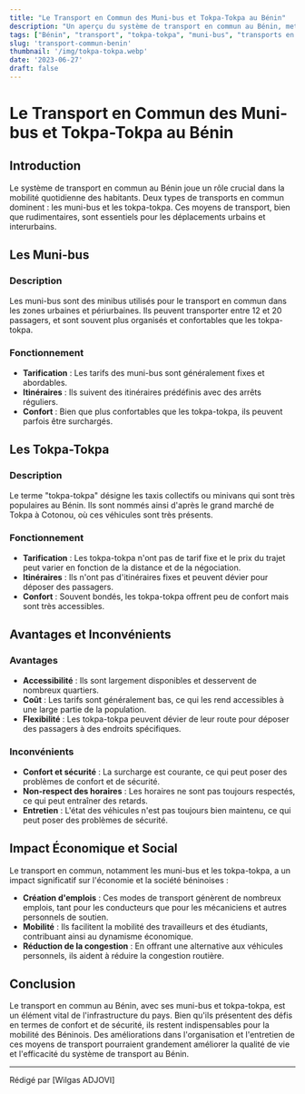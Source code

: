 ```yaml
---
title: "Le Transport en Commun des Muni-bus et Tokpa-Tokpa au Bénin"
description: "Un aperçu du système de transport en commun au Bénin, mettant en lumière les muni-bus et les tokpa-tokpa."
tags: ["Bénin", "transport", "tokpa-tokpa", "muni-bus", "transports en commun", "Afrique de l'Ouest"]
slug: 'transport-commun-benin'
thumbnail: '/img/tokpa-tokpa.webp'
date: '2023-06-27'
draft: false
---
```


# Le Transport en Commun des Muni-bus et Tokpa-Tokpa au Bénin

## Introduction

Le système de transport en commun au Bénin joue un rôle crucial dans la mobilité quotidienne des habitants. Deux types de transports en commun dominent : les muni-bus et les tokpa-tokpa. Ces moyens de transport, bien que rudimentaires, sont essentiels pour les déplacements urbains et interurbains.

## Les Muni-bus

### Description

Les muni-bus sont des minibus utilisés pour le transport en commun dans les zones urbaines et périurbaines. Ils peuvent transporter entre 12 et 20 passagers, et sont souvent plus organisés et confortables que les tokpa-tokpa.

### Fonctionnement

- **Tarification** : Les tarifs des muni-bus sont généralement fixes et abordables.
- **Itinéraires** : Ils suivent des itinéraires prédéfinis avec des arrêts réguliers.
- **Confort** : Bien que plus confortables que les tokpa-tokpa, ils peuvent parfois être surchargés.

## Les Tokpa-Tokpa

### Description

Le terme "tokpa-tokpa" désigne les taxis collectifs ou minivans qui sont très populaires au Bénin. Ils sont nommés ainsi d'après le grand marché de Tokpa à Cotonou, où ces véhicules sont très présents.

### Fonctionnement

- **Tarification** : Les tokpa-tokpa n'ont pas de tarif fixe et le prix du trajet peut varier en fonction de la distance et de la négociation.
- **Itinéraires** : Ils n'ont pas d'itinéraires fixes et peuvent dévier pour déposer des passagers.
- **Confort** : Souvent bondés, les tokpa-tokpa offrent peu de confort mais sont très accessibles.

## Avantages et Inconvénients

### Avantages

- **Accessibilité** : Ils sont largement disponibles et desservent de nombreux quartiers.
- **Coût** : Les tarifs sont généralement bas, ce qui les rend accessibles à une large partie de la population.
- **Flexibilité** : Les tokpa-tokpa peuvent dévier de leur route pour déposer des passagers à des endroits spécifiques.

### Inconvénients

- **Confort et sécurité** : La surcharge est courante, ce qui peut poser des problèmes de confort et de sécurité.
- **Non-respect des horaires** : Les horaires ne sont pas toujours respectés, ce qui peut entraîner des retards.
- **Entretien** : L'état des véhicules n'est pas toujours bien maintenu, ce qui peut poser des problèmes de sécurité.

## Impact Économique et Social

Le transport en commun, notamment les muni-bus et les tokpa-tokpa, a un impact significatif sur l'économie et la société béninoises :

- **Création d'emplois** : Ces modes de transport génèrent de nombreux emplois, tant pour les conducteurs que pour les mécaniciens et autres personnels de soutien.
- **Mobilité** : Ils facilitent la mobilité des travailleurs et des étudiants, contribuant ainsi au dynamisme économique.
- **Réduction de la congestion** : En offrant une alternative aux véhicules personnels, ils aident à réduire la congestion routière.

## Conclusion

Le transport en commun au Bénin, avec ses muni-bus et tokpa-tokpa, est un élément vital de l'infrastructure du pays. Bien qu'ils présentent des défis en termes de confort et de sécurité, ils restent indispensables pour la mobilité des Béninois. Des améliorations dans l'organisation et l'entretien de ces moyens de transport pourraient grandement améliorer la qualité de vie et l'efficacité du système de transport au Bénin.

---

Rédigé par [Wilgas ADJOVI]
